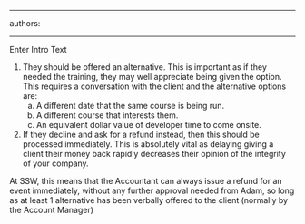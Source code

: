 

---
authors:

---




<span class='intro'> Enter Intro Text </span>

<ol>
<li>They should be offered an alternative. This is important as if they needed the training, they may well appreciate being given the option. This requires a conversation with the client and the alternative options are&#58;
<ol style="list-style&#58;lower-alpha outside none;">
<li>A different date that the same course is being run.</li>
<li>A different course that interests them.</li>
<li>An equivalent dollar value of developer time to come onsite.</li>
</ol>
</li>
<li>If they decline and ask for a refund instead, then this should be processed immediately. This is absolutely vital as delaying giving a client their money back rapidly decreases their opinion of the integrity of your company.</li>
</ol>
<div class="greyBox">
<p>At SSW, this means that the Accountant can always issue a refund for an event immediately, without any further approval needed from Adam, so long as at least 1 alternative has been verbally offered to the client (normally by the Account Manager)</p>
</div>



